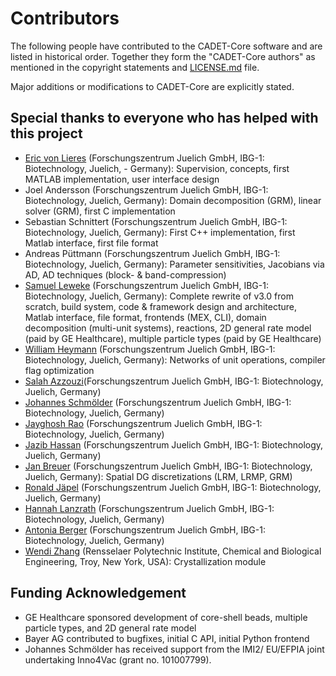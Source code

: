 # Contributors

The following people have contributed to the CADET-Core software and are listed in historical order. Together they form the "CADET-Core authors" as mentioned in the copyright statements and [LICENSE.md](LICENSE.txt) file.

Major additions or modifications to CADET-Core are explicitly stated.

## Special thanks to everyone who has helped with this project

* [Eric von Lieres](https://github.com/lieres) (Forschungszentrum Juelich GmbH, IBG-1: Biotechnology, Juelich, - Germany): Supervision, concepts, first MATLAB implementation, user interface design
* Joel Andersson (Forschungszentrum Juelich GmbH, IBG-1: Biotechnology, Juelich, Germany): Domain decomposition (GRM), linear solver (GRM), first C implementation
* Sebastian Schnittert (Forschungszentrum Juelich GmbH, IBG-1: Biotechnology, Juelich, Germany): First C++ implementation, first Matlab interface, first file format
* Andreas Püttmann (Forschungszentrum Juelich GmbH, IBG-1: Biotechnology, Juelich, Germany): Parameter sensitivities, Jacobians via AD, AD techniques (block- & band-compression)
* [Samuel Leweke](https://github.com/sleweke) (Forschungszentrum Juelich GmbH, IBG-1: Biotechnology, Juelich, Germany): Complete rewrite of v3.0 from scratch, build system, code & framework design and architecture, Matlab interface, file format, frontends (MEX, CLI), domain decomposition (multi-unit systems), reactions, 2D general rate model (paid by GE Healthcare), multiple particle types (paid by GE Healthcare)
* [William Heymann](https://github.com/immudzen) (Forschungszentrum Juelich GmbH, IBG-1: Biotechnology, Juelich, Germany): Networks of unit operations, compiler flag optimization
* [Salah Azzouzi](https://github.com/azzouzis)(Forschungszentrum Juelich GmbH, IBG-1: Biotechnology, Juelich, Germany)
* [Johannes Schmölder](https://github.com/schmoelder) (Forschungszentrum Juelich GmbH, IBG-1: Biotechnology, Juelich, Germany)
* [Jayghosh Rao](https://github.com/jayghoshter) (Forschungszentrum Juelich GmbH, IBG-1: Biotechnology, Juelich, Germany)
* [Jazib Hassan](https://github.com/jazib-hassan-juelich) (Forschungszentrum Juelich GmbH, IBG-1: Biotechnology, Juelich, Germany)
* [Jan Breuer](https://github.com/jbreue16) (Forschungszentrum Juelich GmbH, IBG-1: Biotechnology, Juelich, Germany): Spatial DG discretizations (LRM, LRMP, GRM)
* [Ronald Jäpel](https://github.com/ronald-jaepel) (Forschungszentrum Juelich GmbH, IBG-1: Biotechnology, Juelich, Germany)
* [Hannah Lanzrath](https://github.com/hannahlanzrath) (Forschungszentrum Juelich GmbH, IBG-1: Biotechnology, Juelich, Germany)
* [Antonia Berger](https://github.com/AntoniaBerger) (Forschungszentrum Juelich GmbH, IBG-1: Biotechnology, Juelich, Germany)
* [Wendi Zhang](https://github.com/WFlynnZ) (Rensselaer Polytechnic Institute, Chemical and Biological Engineering, Troy, New York, USA): Crystallization module

## Funding Acknowledgement

* GE Healthcare sponsored development of core-shell beads, multiple particle types, and 2D general rate model
* Bayer AG contributed to bugfixes, initial C API, initial Python frontend
* Johannes Schmölder has received support from the IMI2/ EU/EFPIA joint undertaking Inno4Vac (grant no. 101007799).

